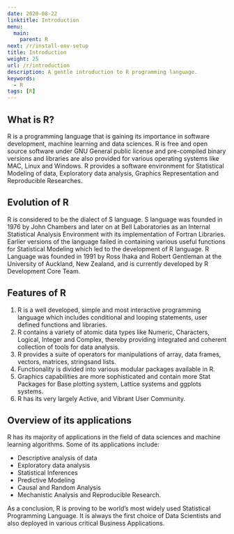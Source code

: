 ```yaml
---
date: 2020-08-22
linktitle: Introduction
menu:
  main:
    parent: R
next: /r/install-env-setup
title: Introduction
weight: 25
url: /r/introduction
description: A gentle introduction to R programming language.
keywords:
  - R
tags: [R]  
---
```

## What is R?
R is a programming language that is gaining its importance in software development, machine learning and data sciences. R is free and open source software under GNU General public license and pre-compiled binary versions and libraries are also provided for various operating systems like MAC, Linux and Windows. R provides a software environment for Statistical Modeling of data, Exploratory data analysis, Graphics Representation and Reproducible Researches.

## Evolution of R
R is considered to be the dialect of S language. S language was founded in 1976 by John Chambers and later on at Bell Laboratories as an Internal Statistical Analysis Environment with its implementation of Fortran Libraries. Earlier versions of the language failed in containing various useful functions for Statistical Modeling which led to the development of R language. R Language was founded in 1991 by Ross Ihaka and Robert Gentleman at the University of Auckland, New Zealand, and is currently developed by R Development Core Team.

## Features of R

1. R is a well developed, simple and most interactive programming language which includes conditional and looping statements, user defined functions and libraries.
2. R contains a variety of atomic data types like Numeric, Characters, Logical, Integer and Complex, thereby providing integrated and coherent collection of tools for data analysis.
3. R provides a suite of operators for manipulations of array, data frames, vectors, matrices, stringsand lists.
4. Functionality is divided into various modular packages available in R.
5. Graphics capabilities are more sophisticated and contain more Stat Packages for Base plotting system, Lattice systems and ggplots systems.
6. R has its very largely Active, and Vibrant User Community.

## Overview of its applications
R has its majority of applications in the field of data sciences and machine learning algorithms. Some of its applications include:

- Descriptive analysis of data
- Exploratory data analysis
- Statistical Inferences
- Predictive Modeling
- Causal and Random Analysis
- Mechanistic Analysis and Reproducible Research.

As a conclusion, R is proving to be world’s most widely used Statistical Programming Language. It is
always the first choice of Data Scientists and also deployed in various critical Business Applications.